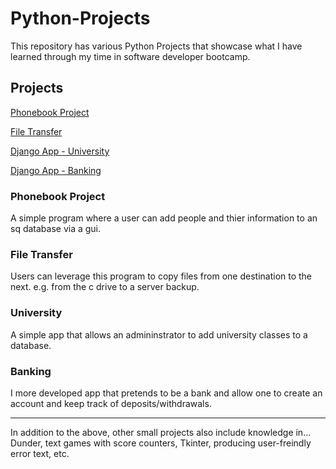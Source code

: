 # Python-Projects

This repository has various Python Projects that showcase what I have learned through my time in software developer bootcamp. 


## Projects

[Phonebook Project](https://github.com/samjac0/Python-Projects/tree/main/Phonebook%20Project)

[File Transfer](https://github.com/samjac0/Python-Projects/tree/main/File%20Transfer)

[Django App - University](https://github.com/samjac0/Python-Projects/tree/main/Django%20Apps/djangouniversity)

[Django App - Banking](https://github.com/samjac0/Python-Projects/tree/main/Django%20Apps/bankproject)


### Phonebook Project
A simple program where a user can add people and thier information to an sq database via a gui.

### File Transfer
Users can leverage this program to copy files from one destination to the next. e.g. from the c drive to a server backup. 

### University 
A simple app that allows an admininstrator to add university classes to a database.

### Banking 
I more developed app that pretends to be a bank and allow one to create an account and keep track of deposits/withdrawals.

________________________________________________
In addition to the above, other small projects also include knowledge in...
Dunder, text games with score counters, Tkinter, producing user-freindly error text, etc.

